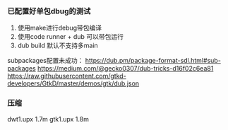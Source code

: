 ### 已配置好单包dbug的测试

1. 使用make进行debug带包编译
2. 使用code runner + dub 可以带包运行
3. dub build 默认不支持多main

subpackages配置未成功：
https://dub.pm/package-format-sdl.html#sub-packages
https://medium.com/@gecko0307/dub-tricks-d16f02c6ea81
https://raw.githubusercontent.com/gtkd-developers/GtkD/master/demos/gtk/dub.json

### 压缩
dwt1.upx 1.7m
gtk1.upx 1.8m